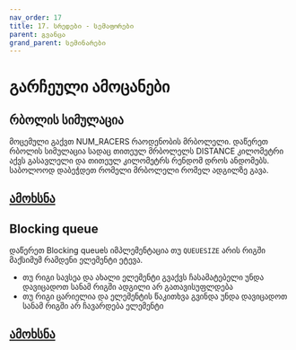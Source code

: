 ```yaml
---
nav_order: 17
title: 17. სრედები - სემაფორები
parent: გვანცა
grand_parent: სემინარები
---
```


# გარჩეული ამოცანები

## რბოლის სიმულაცია

მოცემული გაქვთ NUM_RACERS რაოდენობის მრბოლელი. დაწერეთ რბოლის სიმულაცია სადაც თითეულ მრბოლელს DISTANCE კილომეტრი აქვს გასავლელი და თითეულ კილომეტრს რენდომ დროს ანდომებს. საბოლოოდ დაბეჭდეთ რომელი მრბოლელი რომელ ადგილზე გავა.

## [ამოხსნა](../../../../exercises/concurrency/race_simulation/main.c)

## Blocking queue

დაწერეთ Blocking queueს იმპლემენტაცია თუ `QUEUESIZE` არის რიგში მაქსიმუმ რამდენი ელემენტი ეტევა.

- თუ რიგი სავსეა და ახალი ელემენტი გვაქვს ჩასამატებელი უნდა დავიცადოთ სანამ რიგში ადგილი არ გათავისუფლდება
- თუ რიგი ცარიელია და ელემენტის წაკითხვა გვინდა უნდა დავიცადოთ სანამ რიგში არ ჩავარდება ელემენტი

## [ამოხსნა](../../../../exercises/concurrency/blocking_queue/main.c)
